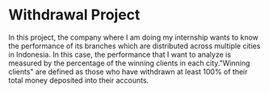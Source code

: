 # Withdrawal Project
In this project, the company where I am doing my internship wants to know the performance of its branches which are distributed across multiple cities in Indonesia. In this case, the performance that I want to analyze is measured by the percentage of the winning clients in each city."Winning clients" are defined as those who have withdrawn at least 100% of their total money deposited into their accounts.
